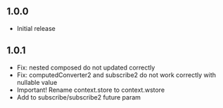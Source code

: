 ## 1.0.0

* Initial release

## 1.0.1

* Fix: nested composed do not updated correctly
* Fix: computedConverter2 and subscribe2 do not work correctly with nullable value
* Important! Rename context.store to context.wstore
* Add to subscribe/subscribe2 future param
